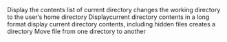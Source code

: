 Display the contents list of current directory
changes the working directory to the user’s home directory
Displaycurrent directory contents in a long format
display current directory contents, including hidden files
creates a directory
Move file from one directory to another
